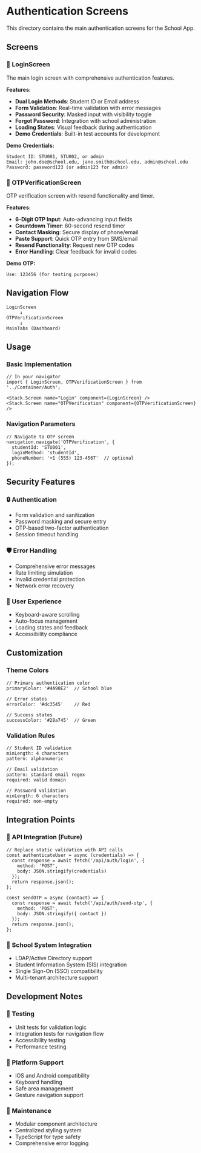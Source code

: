 # Authentication Screens

This directory contains the main authentication screens for the School App.

## Screens

### 🔐 LoginScreen
The main login screen with comprehensive authentication features.

**Features:**
- **Dual Login Methods**: Student ID or Email address
- **Form Validation**: Real-time validation with error messages
- **Password Security**: Masked input with visibility toggle
- **Forgot Password**: Integration with school administration
- **Loading States**: Visual feedback during authentication
- **Demo Credentials**: Built-in test accounts for development

**Demo Credentials:**
```
Student ID: STU001, STU002, or admin
Email: john.doe@school.edu, jane.smith@school.edu, admin@school.edu
Password: password123 (or admin123 for admin)
```

### 📱 OTPVerificationScreen
OTP verification screen with resend functionality and timer.

**Features:**
- **6-Digit OTP Input**: Auto-advancing input fields
- **Countdown Timer**: 60-second resend timer
- **Contact Masking**: Secure display of phone/email
- **Paste Support**: Quick OTP entry from SMS/email
- **Resend Functionality**: Request new OTP codes
- **Error Handling**: Clear feedback for invalid codes

**Demo OTP:**
```
Use: 123456 (for testing purposes)
```

## Navigation Flow

```
LoginScreen
     ↓
OTPVerificationScreen
     ↓
MainTabs (Dashboard)
```

## Usage

### Basic Implementation
```tsx
// In your navigator
import { LoginScreen, OTPVerificationScreen } from '../Container/Auth';

<Stack.Screen name="Login" component={LoginScreen} />
<Stack.Screen name="OTPVerification" component={OTPVerificationScreen} />
```

### Navigation Parameters
```tsx
// Navigate to OTP screen
navigation.navigate('OTPVerification', {
  studentId: 'STU001',
  loginMethod: 'studentId',
  phoneNumber: '+1 (555) 123-4567'  // optional
});
```

## Security Features

### 🔒 Authentication
- Form validation and sanitization
- Password masking and secure entry
- OTP-based two-factor authentication
- Session timeout handling

### 🛡️ Error Handling
- Comprehensive error messages
- Rate limiting simulation
- Invalid credential protection
- Network error recovery

### 📱 User Experience
- Keyboard-aware scrolling
- Auto-focus management
- Loading states and feedback
- Accessibility compliance

## Customization

### Theme Colors
```tsx
// Primary authentication color
primaryColor: '#4A90E2'  // School blue

// Error states
errorColor: '#dc3545'    // Red

// Success states
successColor: '#28a745'  // Green
```

### Validation Rules
```tsx
// Student ID validation
minLength: 4 characters
pattern: alphanumeric

// Email validation
pattern: standard email regex
required: valid domain

// Password validation
minLength: 6 characters
required: non-empty
```

## Integration Points

### 🔌 API Integration (Future)
```tsx
// Replace static validation with API calls
const authenticateUser = async (credentials) => {
  const response = await fetch('/api/auth/login', {
    method: 'POST',
    body: JSON.stringify(credentials)
  });
  return response.json();
};

const sendOTP = async (contact) => {
  const response = await fetch('/api/auth/send-otp', {
    method: 'POST',
    body: JSON.stringify({ contact })
  });
  return response.json();
};
```

### 🏫 School System Integration
- LDAP/Active Directory support
- Student Information System (SIS) integration
- Single Sign-On (SSO) compatibility
- Multi-tenant architecture support

## Development Notes

### 🧪 Testing
- Unit tests for validation logic
- Integration tests for navigation flow
- Accessibility testing
- Performance testing

### 📱 Platform Support
- iOS and Android compatibility
- Keyboard handling
- Safe area management
- Gesture navigation support

### 🔧 Maintenance
- Modular component architecture
- Centralized styling system
- TypeScript for type safety
- Comprehensive error logging